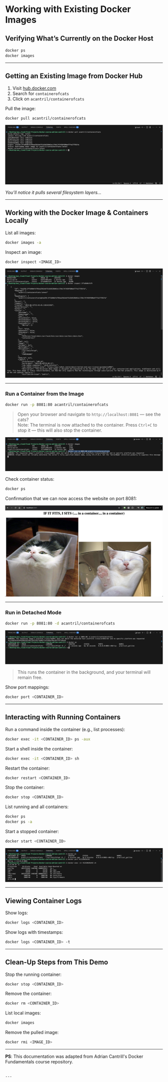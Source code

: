 # Working with Existing Docker Images

## Verifying What’s Currently on the Docker Host

```bash
docker ps
docker images
```

---

## Getting an Existing Image from Docker Hub

1. Visit [hub.docker.com](https://hub.docker.com/)
2. Search for `containerofcats`
3. Click on `acantril/containerofcats`

Pull the image:

```bash
docker pull acantril/containerofcats
```

![Pulled Docker Image](https://github.com/JThomas404/docker-course-adrian-cantrill/raw/main/images/pulled_docker_image.png)

*You’ll notice it pulls several filesystem layers...*

---

## Working with the Docker Image & Containers Locally

List all images:

```bash
docker images -a
```

Inspect an image:

```bash
docker inspect <IMAGE_ID>
```

![Docker Inspect](https://github.com/JThomas404/docker-course-adrian-cantrill/raw/main/images/docker_inspect.png)

---

### Run a Container from the Image

```bash
docker run -p 8081:80 acantril/containerofcats
```

> Open your browser and navigate to `http://localhost:8081` — see the cats?  
> Note: The terminal is now attached to the container. Press `Ctrl+C` to stop it — this will also stop the container.

![Port Mapping](https://github.com/JThomas404/docker-course-adrian-cantrill/raw/main/images/port_mapping.png)

Check container status:

```bash
docker ps
```

Confirmation that we can now access the website on port 8081:

![Container of Cats](https://github.com/JThomas404/docker-course-adrian-cantrill/raw/main/images/container_of_cats.png)

---

### Run in Detached Mode

```bash
docker run -p 8081:80 -d acantril/containerofcats
```

![Detached Mode](https://github.com/JThomas404/docker-course-adrian-cantrill/raw/main/images/detached_mode.png)

> This runs the container in the background, and your terminal will remain free.

Show port mappings:

```bash
docker port <CONTAINER_ID>
```

---

## Interacting with Running Containers

Run a command inside the container (e.g., list processes):

```bash
docker exec -it <CONTAINER_ID> ps -aux
```

Start a shell inside the container:

```bash
docker exec -it <CONTAINER_ID> sh
```

Restart the container:

```bash
docker restart <CONTAINER_ID>
```

Stop the container:

```bash
docker stop <CONTAINER_ID>
```

List running and all containers:

```bash
docker ps
docker ps -a
```

Start a stopped container:

```bash
docker start <CONTAINER_ID>
```

![Interacting with Containers](https://github.com/JThomas404/docker-course-adrian-cantrill/raw/main/images/interacting_with_containers.png)

---

## Viewing Container Logs

Show logs:

```bash
docker logs <CONTAINER_ID>
```

Show logs with timestamps:

```bash
docker logs <CONTAINER_ID> -t
```

---

## Clean-Up Steps from This Demo

Stop the running container:

```bash
docker stop <CONTAINER_ID>
```

Remove the container:

```bash
docker rm <CONTAINER_ID>
```

List local images:

```bash
docker images
```

Remove the pulled image:

```bash
docker rmi <IMAGE_ID>
```

---

**PS**: This documentation was adapted from Adrian Cantrill's Docker Fundamentals course repository.
```

---